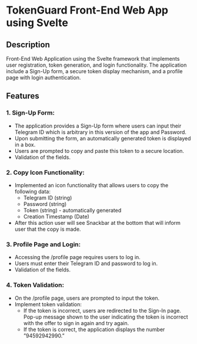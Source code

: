 # TokenGuard Front-End Web App using Svelte

## Description

Front-End Web Application using the Svelte framework that implements user registration, token generation,
and login functionality. The application include a Sign-Up form, a secure token display mechanism,
and a profile page with login authentication.

## Features

### 1. Sign-Up Form:

- The application provides a Sign-Up form where users can input their Telegram ID which is arbitrary
  in this version of the app and Password.
- Upon submitting the form, an automatically generated token is displayed in a box.
- Users are prompted to copy and paste this token to a secure location.
- Validation of the fields.

### 2. Copy Icon Functionality:

- Implemented an icon functionality that allows users to copy the following data:
  - Telegram ID (string)
  - Password (string)
  - Token (string) - automatically generated
  - Creation Timestamp (Date)
- After this action user will see Snackbar at the bottom that will inform user that the copy is made.

### 3. Profile Page and Login:

- Accessing the /profile page requires users to log in.
- Users must enter their Telegram ID and password to log in.
- Validation of the fields.

### 4. Token Validation:

- On the /profile page, users are prompted to input the token.
- Implement token validation:
  - If the token is incorrect, users are redirected to the Sign-In page. Pop-up message shown to the user indicating the token is incorrect with the offer to sign in again and try again.
  - If the token is correct, the application displays the number ”94592942990.”

